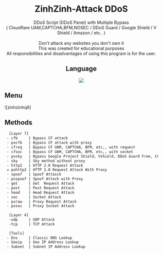 <div align=center>
 
# ZinhZinh-Attack DDoS

 
</p>
 DDoS Script (DDoS Panel) with Multiple Bypass<br>( Cloudflare UAM,CAPTCHA,BFM,NOSEC / DDoS Guard / Google Shield / V Shield / Amazon / etc.. )<br/><br/>
 Don't attack any websites you don't own it<br/>
 This was created for educational purposes<br/>
 All responsibilities and disadvantages of using this program is for the user.
 

## Language</br>

 <img src="[https://bom.so/cCFq0F](https://scontent.fsgn5-9.fna.fbcdn.net/v/t39.30808-1/344560443_1425197418292356_5655805508674914776_n.jpg?stp=cp6_dst-jpg_p200x200&_nc_cat=102&ccb=1-7&_nc_sid=7206a8&_nc_ohc=LH0k4SY9eFkAX-O6NND&_nc_ht=scontent.fsgn5-9.fna&oh=00_AfDkZn1CnpKFOTTdFT2yC3Q4o9dsmmZWaKsVUAyTxnwHPw&oe=645DCCC4)"/></br>
</div>

## Menu
![zinhzinhq9]

## Methods

```sh
  [Layer 7]
 - cfb     | Bypass CF attack
 - pxcfb   | Bypass CF attack with proxy
 - cfreq   | Bypass CF UAM, CAPTCHA, BFM, etc,, with request
 - cfsoc   | Bypass CF UAM, CAPTCHA, BFM, etc,, with socket
 - pxsky   | Bypass Google Project Shield, Vshield, DDoS Guard Free, CF NoSec With Proxy
 - sky     | Sky method without proxy
 - http2   | HTTP 2.0 Request Attack 
 = pxhttp2 | HTTP 2.0 Request Attack With Proxy
 - spoof   | Spoof Attasck
 - pxspoof | Spoof Attack with Proxy
 - get     | Get  Request Attack
 - post    | Post Request Attack
 - head    | Head Request Attack
 - soc     | Socket Attack
 - pxraw   | Proxy Request Attack
 - pxsoc   | Proxy Socket Attack
 
  [Layer 4]
  -udp     | UDP Attack
  -tcp     | TCP Attack
  
  [Tools]
 - Dns     | Classic DNS Lookup
 - Geoip   | Geo IP Address Lookup
 - Subnet  | Subnet IP Address Lookup
```

